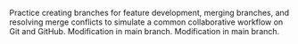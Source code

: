 Practice creating branches for feature development, merging branches, and resolving merge conflicts to simulate a common collaborative workflow on Git and GitHub.
Modification in main branch.
Modification in main branch.
